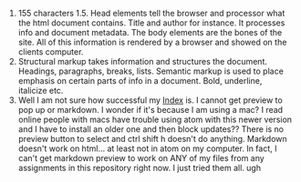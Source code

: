 1. 155 characters
1.5. Head elements tell the browser and processor what the html document contains. Title and author for instance. It processes info and document metadata. The body elements are the bones of the site. All of this information is rendered by a browser and showed on the clients computer.
2. Structural markup takes information and structures the document. Headings, paragraphs, breaks, lists.
Semantic markup is used to place emphasis on certain parts of info in a document. Bold, underline, italicize etc.
3. Well I am not sure how successful my [Index](../assignment-06/index.html) is. I cannot get preview to pop up or markdown. I wonder if it's because I am using a mac? I read online people with macs have trouble using atom with this newer version and I have to install an older one and then block updates?? There is no preview button to select and ctrl shift h doesn't do anything. Markdown doesn't work on html... at least not in atom on my computer.
In fact, I can't get markdown preview to work on ANY of my files from any
assignments in this repository right now. I just tried them all. ugh 
